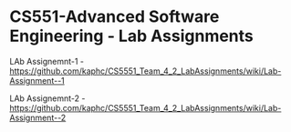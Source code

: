 #  CS551-Advanced Software Engineering - Lab Assignments
LAb Assignemnt-1 - https://github.com/kaphc/CS5551_Team_4_2_LabAssignments/wiki/Lab-Assignment--1

LAb Assignemnt-2 - https://github.com/kaphc/CS5551_Team_4_2_LabAssignments/wiki/Lab-Assignment--2
